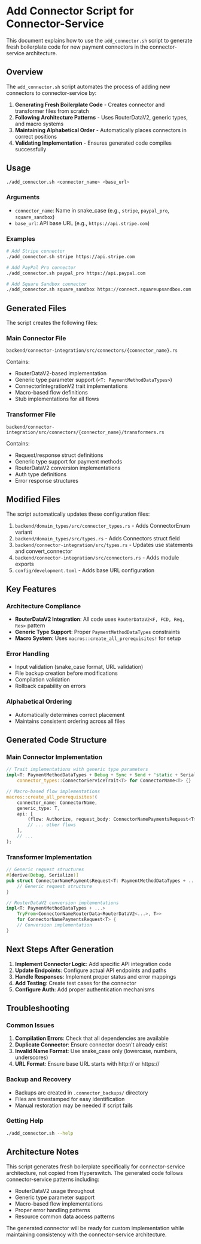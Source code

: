 # Add Connector Script for Connector-Service

This document explains how to use the `add_connector.sh` script to generate fresh boilerplate code for new payment connectors in the connector-service architecture.

## Overview

The `add_connector.sh` script automates the process of adding new connectors to connector-service by:

1. **Generating Fresh Boilerplate Code** - Creates connector and transformer files from scratch
2. **Following Architecture Patterns** - Uses RouterDataV2, generic types, and macro systems
3. **Maintaining Alphabetical Order** - Automatically places connectors in correct positions
4. **Validating Implementation** - Ensures generated code compiles successfully

## Usage

```bash
./add_connector.sh <connector_name> <base_url>
```

### Arguments

- `connector_name`: Name in snake_case (e.g., `stripe`, `paypal_pro`, `square_sandbox`)
- `base_url`: API base URL (e.g., `https://api.stripe.com`)

### Examples

```bash
# Add Stripe connector
./add_connector.sh stripe https://api.stripe.com

# Add PayPal Pro connector  
./add_connector.sh paypal_pro https://api.paypal.com

# Add Square Sandbox connector
./add_connector.sh square_sandbox https://connect.squareupsandbox.com
```

## Generated Files

The script creates the following files:

### Main Connector File
`backend/connector-integration/src/connectors/{connector_name}.rs`

Contains:
- RouterDataV2-based implementation
- Generic type parameter support (`<T: PaymentMethodDataTypes>`)
- ConnectorIntegrationV2 trait implementations
- Macro-based flow definitions
- Stub implementations for all flows

### Transformer File
`backend/connector-integration/src/connectors/{connector_name}/transformers.rs`

Contains:
- Request/response struct definitions
- Generic type support for payment methods
- RouterDataV2 conversion implementations
- Auth type definitions
- Error response structures

## Modified Files

The script automatically updates these configuration files:

1. `backend/domain_types/src/connector_types.rs` - Adds ConnectorEnum variant
2. `backend/domain_types/src/types.rs` - Adds Connectors struct field
3. `backend/connector-integration/src/types.rs` - Updates use statements and convert_connector
4. `backend/connector-integration/src/connectors.rs` - Adds module exports
5. `config/development.toml` - Adds base URL configuration

## Key Features

### Architecture Compliance
- **RouterDataV2 Integration**: All code uses `RouterDataV2<F, FCD, Req, Res>` pattern
- **Generic Type Support**: Proper `PaymentMethodDataTypes` constraints
- **Macro System**: Uses `macros::create_all_prerequisites!` for setup

### Error Handling
- Input validation (snake_case format, URL validation)
- File backup creation before modifications
- Compilation validation
- Rollback capability on errors

### Alphabetical Ordering
- Automatically determines correct placement
- Maintains consistent ordering across all files

## Generated Code Structure

### Main Connector Implementation

```rust
// Trait implementations with generic type parameters
impl<T: PaymentMethodDataTypes + Debug + Sync + Send + 'static + Serialize>
    connector_types::ConnectorServiceTrait<T> for ConnectorName<T> {}

// Macro-based flow implementations
macros::create_all_prerequisites!(
    connector_name: ConnectorName,
    generic_type: T,
    api: [
        (flow: Authorize, request_body: ConnectorNamePaymentsRequest<T>, ...),
        // ... other flows
    ],
    // ...
);
```

### Transformer Implementation

```rust
// Generic request structures
#[derive(Debug, Serialize)]
pub struct ConnectorNamePaymentsRequest<T: PaymentMethodDataTypes + ...> {
    // Generic request structure
}

// RouterDataV2 conversion implementations
impl<T: PaymentMethodDataTypes + ...> 
    TryFrom<ConnectorNameRouterData<RouterDataV2<...>, T>>
    for ConnectorNamePaymentsRequest<T> {
    // Conversion implementation
}
```

## Next Steps After Generation

1. **Implement Connector Logic**: Add specific API integration code
2. **Update Endpoints**: Configure actual API endpoints and paths
3. **Handle Responses**: Implement proper status and error mappings
4. **Add Testing**: Create test cases for the connector
5. **Configure Auth**: Add proper authentication mechanisms

## Troubleshooting

### Common Issues

1. **Compilation Errors**: Check that all dependencies are available
2. **Duplicate Connector**: Ensure connector doesn't already exist
3. **Invalid Name Format**: Use snake_case only (lowercase, numbers, underscores)
4. **URL Format**: Ensure base URL starts with http:// or https://

### Backup and Recovery

- Backups are created in `.connector_backups/` directory
- Files are timestamped for easy identification
- Manual restoration may be needed if script fails

### Getting Help

```bash
./add_connector.sh --help
```

## Architecture Notes

This script generates fresh boilerplate specifically for connector-service architecture, not copied from Hyperswitch. The generated code follows connector-service patterns including:

- RouterDataV2 usage throughout
- Generic type parameter support
- Macro-based flow implementations
- Proper error handling patterns
- Resource common data access patterns

The generated connector will be ready for custom implementation while maintaining consistency with the connector-service architecture.